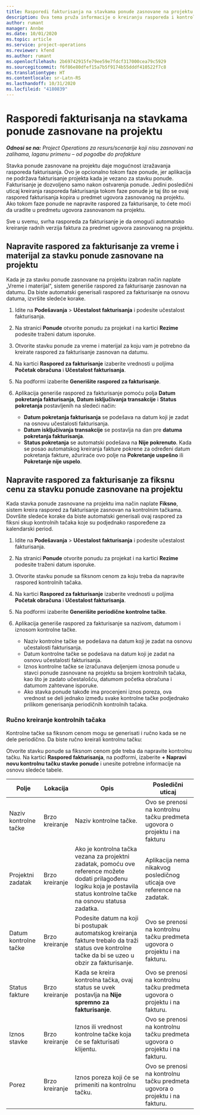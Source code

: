 ```yaml
---
title: Rasporedi fakturisanja na stavkama ponude zasnovane na projektu
description: Ova tema pruža informacije o kreiranju rasporeda i kontrolnih tačaka fakturisanja za stavke ponude.
author: rumant
manager: Annbe
ms.date: 10/01/2020
ms.topic: article
ms.service: project-operations
ms.reviewer: kfend
ms.author: rumant
ms.openlocfilehash: 2b69742915fe79ee59e7fdcf317000cea79c5929
ms.sourcegitcommit: f6f86e80dfef15a7b5f9174b55dddf410522f7c8
ms.translationtype: HT
ms.contentlocale: sr-Latn-RS
ms.lasthandoff: 10/31/2020
ms.locfileid: "4180839"
---
```

# <a name="invoice-schedules-on-project-based-quote-lines"></a>Rasporedi fakturisanja na stavkama ponude zasnovane na projektu

_**Odnosi se na:** Project Operations za resurs/scenarije koji nisu zasnovani na zalihama, laganu primenu – od pogodbe do profakture_

Stavka ponude zasnovane na projektu daje mogućnost izražavanja rasporeda fakturisanja. Ovo je opcionalno tokom faze ponude, jer aplikacija ne podržava fakturisanje projekta kada je vezano za stavku ponude. Fakturisanje je dozvoljeno samo nakon ostvarenja ponude. Jedini posledični uticaj kreiranja rasporeda fakturisanja tokom faze ponude je taj što se ovaj raspored fakturisanja kopira u predmet ugovora zasnovanog na projektu. Ako tokom faze ponude ne napravite raspored za fakturisanje, to ćete moći da uradite u predmetu ugovora zasnovanom na projektu.

Sve u svemu, svrha rasporeda za fakturisanje je da omogući automatsko kreiranje radnih verzija faktura za predmet ugovora zasnovanog na projektu. 

## <a name="create-a-time-and-material-invoice-schedule-for-a-project-based-quote-line"></a>Napravite raspored za fakturisanje za vreme i materijal za stavku ponude zasnovane na projektu

Kada je za stavku ponude zasnovane na projektu izabran način naplate „Vreme i materijal“, sistem generiše raspored za fakturisanje zasnovan na datumu. Da biste automatski generisali raspored za fakturisanje na osnovu datuma, izvršite sledeće korake.

1. Idite na **Podešavanja** > **Učestalost fakturisanja** i podesite učestalost fakturisanja.
2. Na stranici **Ponude** otvorite ponudu za projekat i na kartici **Rezime** podesite traženi datum isporuke.
3. Otvorite stavku ponude za vreme i materijal za koju vam je potrebno da kreirate raspored za fakturisanje zasnovan na datumu. 
4. Na kartici **Raspored za fakturisanje** izaberite vrednosti u poljima **Početak obračuna** i **Učestalost fakturisanja**. 
5. Na podformi izaberite **Generišite raspored za fakturisanje**.
6. Aplikacija generiše raspored za fakturisanje pomoću polja **Datum pokretanja fakturisanja**, **Datum isključivanja transakcije** i **Status pokretanja** postavljenih na sledeći način:

    - **Datum pokretanja fakturisanja** se podešava na datum koji je zadat na osnovu učestalosti fakturisanja.
    - **Datum isključivanja transakcije** se postavlja na dan pre **datuma pokretanja fakturisanja**.
    - **Status pokretanja** se automatski podešava na **Nije pokrenuto**. Kada se posao automatskog kreiranja fakture pokrene za određeni datum pokretanja fakture, ažuriraće ovo polje na **Pokretanje uspešno** ili **Pokretanje nije uspelo**.

## <a name="create-a-fixed-price-invoice-schedule-for-a-project-based-quote-line"></a>Napravite raspored za fakturisanje za fiksnu cenu za stavku ponude zasnovane na projektu

Kada stavka ponude zasnovane na projektu ima način naplate **Fiksno**, sistem kreira raspored za fakturisanje zasnovan na kontrolnim tačkama. Dovršite sledeće korake da biste automatski generisali ovaj raspored za fiksni skup kontrolnih tačaka koje su podjednako raspoređene za kalendarski period.

1. Idite na **Podešavanja** > **Učestalost fakturisanja** i podesite učestalost fakturisanja.
2. Na stranici **Ponude** otvorite ponudu za projekat i na kartici **Rezime** podesite traženi datum isporuke.
3. Otvorite stavku ponude sa fiksnom cenom za koju treba da napravite raspored kontrolnih tačaka. 
4. Na kartici **Raspored za fakturisanje** izaberite vrednosti u poljima **Početak obračuna** i **Učestalost fakturisanja**. 
5. Na podformi izaberite **Generišite periodične kontrolne tačke**.
6. Aplikacija generiše raspored za fakturisanje sa nazivom, datumom i iznosom kontrolne tačke.

    - Naziv kontrolne tačke se podešava na datum koji je zadat na osnovu učestalosti fakturisanja.
    - Datum kontrolne tačke se podešava na datum koji je zadat na osnovu učestalosti fakturisanja.
    - Iznos kontrolne tačke se izračunava deljenjem iznosa ponude u stavci ponude zasnovane na projektu sa brojem kontrolnih tačaka, kao što je zadato učestalošću, datumom početka obračuna i datumom zahtevane isporuke.
    - Ako stavka ponude takođe ima procenjeni iznos poreza, ova vrednost se deli jednako između svake kontrolne tačke podjednako prilikom generisanja periodičnih kontrolnih tačaka.

### <a name="manually-create-milestones"></a>Ručno kreiranje kontrolnih tačaka

Kontrolne tačke sa fiksnom cenom mogu se generisati i ručno kada se ne dele periodično. Da biste ručno kreirali kontrolnu tačku:

Otvorite stavku ponude sa fiksnom cenom gde treba da napravite kontrolnu tačku. Na kartici **Raspored fakturisanja**, na podformi, izaberite **+ Napravi novu kontrolnu tačku stavke ponude** i unesite potrebne informacije na osnovu sledeće tabele.

| **Polje** | **Lokacija** | **Opis** | **Posledični uticaj** |
| --- | --- | --- | --- |
| Naziv kontrolne tačke | Brzo kreiranje | Naziv kontrolne tačke. | Ovo se prenosi na kontrolnu tačku predmeta ugovora o projektu i na fakturu |
| Projektni zadatak | Brzo kreiranje | Ako je kontrolna tačka vezana za projektni zadatak, pomoću ove reference možete dodati prilagođenu logiku koja je postavila status kontrolne tačke na osnovu statusa zadatka. | Aplikacija nema nikakvog posledičnog uticaja ove reference na zadatak. |
| Datum kontrolne tačke | Brzo kreiranje | Podesite datum na koji bi postupak automatskog kreiranja fakture trebalo da traži status ove kontrolne tačke da bi se uzeo u obzir za fakturisanje. | Ovo se prenosi na kontrolnu tačku predmeta ugovora o projektu i na fakturu. |
| Status fakture | Brzo kreiranje | Kada se kreira kontrolna tačka, ovaj status se uvek postavlja na **Nije spremno za fakturisanje**. | Ovo se prenosi na kontrolnu tačku predmeta ugovora o projektu i na fakturu. |
| Iznos stavke | Brzo kreiranje | Iznos ili vrednost kontrolne tačke koja će se fakturisati klijentu. | Ovo se prenosi na kontrolnu tačku predmeta ugovora o projektu i na fakturu. |
| Porez | Brzo kreiranje | Iznos poreza koji će se primeniti na kontrolnu tačku. | Ovo se prenosi na kontrolnu tačku predmeta ugovora o projektu i na fakturu. |
